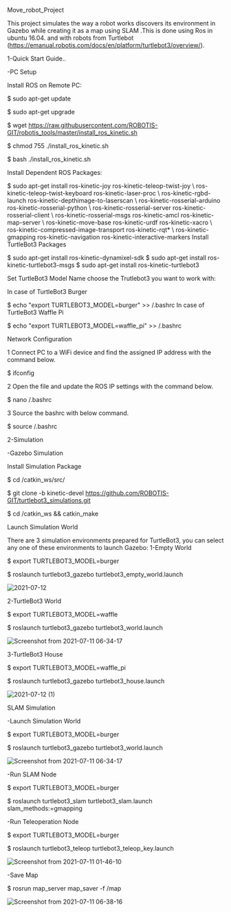 Move_robot_Project

This project simulates the way a robot works discovers its environment in Gazebo while creating it as a map using SLAM .This is done using Ros in ubuntu 16.04. and with robots from Turtlebot (https://emanual.robotis.com/docs/en/platform/turtlebot3/overview/).

1-Quick Start Guide..

-PC Setup

Install ROS on Remote PC:

$ sudo apt-get update

$ sudo apt-get upgrade

$ wget https://raw.githubusercontent.com/ROBOTIS-GIT/robotis_tools/master/install_ros_kinetic.sh

$ chmod 755 ./install_ros_kinetic.sh

$ bash ./install_ros_kinetic.sh

Install Dependent ROS Packages:

$ sudo apt-get install ros-kinetic-joy ros-kinetic-teleop-twist-joy \ ros-kinetic-teleop-twist-keyboard ros-kinetic-laser-proc \ ros-kinetic-rgbd-launch ros-kinetic-depthimage-to-laserscan \ ros-kinetic-rosserial-arduino ros-kinetic-rosserial-python \ ros-kinetic-rosserial-server ros-kinetic-rosserial-client \ ros-kinetic-rosserial-msgs ros-kinetic-amcl ros-kinetic-map-server \ ros-kinetic-move-base ros-kinetic-urdf ros-kinetic-xacro \ ros-kinetic-compressed-image-transport ros-kinetic-rqt* \ ros-kinetic-gmapping ros-kinetic-navigation ros-kinetic-interactive-markers
Install TurtleBot3 Packages

$ sudo apt-get install ros-kinetic-dynamixel-sdk $ sudo apt-get install ros-kinetic-turtlebot3-msgs $ sudo apt-get install ros-kinetic-turtlebot3

Set TurtleBot3 Model Name choose the Trutlebot3 you want to work with:

In case of TurtleBot3 Burger

$ echo "export TURTLEBOT3_MODEL=burger" >> /.bashrc
In case of TurtleBot3 Waffle Pi

$ echo "export TURTLEBOT3_MODEL=waffle_pi" >> /.bashrc

Network Configuration

1 Connect PC to a WiFi device and find the assigned IP address with the command below.

$ ifconfig

2 Open the file and update the ROS IP settings with the command below.

$ nano /.bashrc

3 Source the bashrc with below command.

$ source /.bashrc

2-Simulation

-Gazebo Simulation

Install Simulation Package

$ cd /catkin_ws/src/

$ git clone -b kinetic-devel https://github.com/ROBOTIS-GIT/turtlebot3_simulations.git

$ cd /catkin_ws && catkin_make

Launch Simulation World

There are 3 simulation environments prepared for TurtleBot3, you can select any one of these environments to launch Gazebo: 1-Empty World

$ export TURTLEBOT3_MODEL=burger

$ roslaunch turtlebot3_gazebo turtlebot3_empty_world.launch

![2021-07-12](https://user-images.githubusercontent.com/86461558/125236244-4ef88080-e2ec-11eb-9405-965028bf86b0.png)

2-TurtleBot3 World

$ export TURTLEBOT3_MODEL=waffle

$ roslaunch turtlebot3_gazebo turtlebot3_world.launch

![Screenshot from 2021-07-11 06-34-17](https://user-images.githubusercontent.com/86461558/125236387-8a934a80-e2ec-11eb-84c3-7ea0906fa076.png)

3-TurtleBot3 House

$ export TURTLEBOT3_MODEL=waffle_pi

$ roslaunch turtlebot3_gazebo turtlebot3_house.launch

![2021-07-12 (1)](https://user-images.githubusercontent.com/86461558/125237779-ebbc1d80-e2ee-11eb-9748-846d032fdf43.png)


SLAM Simulation

-Launch Simulation World

$ export TURTLEBOT3_MODEL=burger

$ roslaunch turtlebot3_gazebo turtlebot3_world.launch

![Screenshot from 2021-07-11 06-34-17](https://user-images.githubusercontent.com/86461558/125236387-8a934a80-e2ec-11eb-84c3-7ea0906fa076.png)

-Run SLAM Node

$ export TURTLEBOT3_MODEL=burger

$ roslaunch turtlebot3_slam turtlebot3_slam.launch slam_methods:=gmapping

-Run Teleoperation Node

$ export TURTLEBOT3_MODEL=burger

$ roslaunch turtlebot3_teleop turtlebot3_teleop_key.launch


![Screenshot from 2021-07-11 01-46-10](https://user-images.githubusercontent.com/86461558/125237425-5882e800-e2ee-11eb-8beb-0c4d889022c8.png)


-Save Map

$ rosrun map_server map_saver -f /map

![Screenshot from 2021-07-11 06-38-16](https://user-images.githubusercontent.com/86461558/125237341-35583880-e2ee-11eb-81ce-2814efc53710.png)
